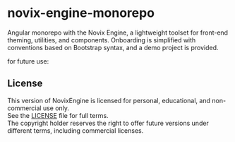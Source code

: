 # novix-engine-monorepo
Angular monorepo with the Novix Engine, a lightweight toolset for front-end theming, utilities, and components. Onboarding is simplified with conventions based on Bootstrap syntax, and a demo project is provided.

for future use:
## License
This version of NovixEngine is licensed for personal, educational, and non-commercial use only.  
See the [LICENSE](./LICENSE) file for full terms.  
The copyright holder reserves the right to offer future versions under different terms, including commercial licenses.
